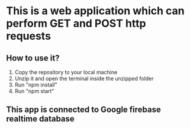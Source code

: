 # This is a web application which can perform GET and POST http requests
## How to use it?
1. Copy the repository to your local machine
2. Unzip it and open the terminal inside the unzipped folder
3. Run "npm install"
4. Run "npm start"

## This app is connected to Google firebase realtime database